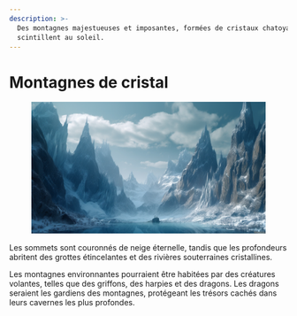 ```yaml
---
description: >-
  Des montagnes majestueuses et imposantes, formées de cristaux chatoyants qui
  scintillent au soleil.
---
```


# Montagnes de cristal

<figure><img src="../../.gitbook/assets/Jeem_Majestic_and_imposing_mountains_formed_of_shimmering_cryst_501933b1-9ff4-49da-a399-9fdb631604eb.png" alt=""><figcaption></figcaption></figure>

Les sommets sont couronnés de neige éternelle, tandis que les profondeurs abritent des grottes étincelantes et des rivières souterraines cristallines.

Les montagnes environnantes pourraient être habitées par des créatures volantes, telles que des griffons, des harpies et des dragons. Les dragons seraient les gardiens des montagnes, protégeant les trésors cachés dans leurs cavernes les plus profondes.
